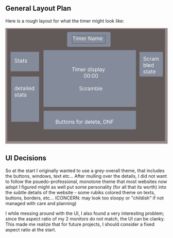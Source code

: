 ## General Layout Plan

Here is a rough layout for what the timer might look like:

![Design](../assets/UI-design/Layout.png)

## UI Decisions

So at the start I originally wanted to use a grey-overall theme, that includes the buttons, windows, text etc...
After mulling over the details, I did not want to follow the psuedo-professional, monotone theme that most websites now adopt
I figured might as well put some personality (for all that its worth) into the subtle details of the website
    - some rubiks colored theme on texts, buttons, borders, etc... (CONCERN: may look too sloopy or "childish" if not managed with care and planning)

I while messing around with the UI, I also found a very interesting problem; since the aspect ratio of my 2 monitors do not match, the UI can be clanky. This made me realize that for future projects, I should consider a fixed aspect ratio at the start. 



